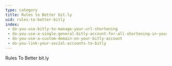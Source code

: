 ```yaml
---
type: category
title: Rules to Better bit.ly
uid: rules-to-better-bitly
index:
 - do-you-use-bitly-to-manage-your-url-shortening
 - do-you-use-a-single-general-bitly-account-for-all-shortening-in-your-companydepartment
 - do-you-use-a-custom-domain-on-your-bitly-account
 - do-you-link-your-social-accounts-to-bitly
---
```


Rules To Better bit.ly

